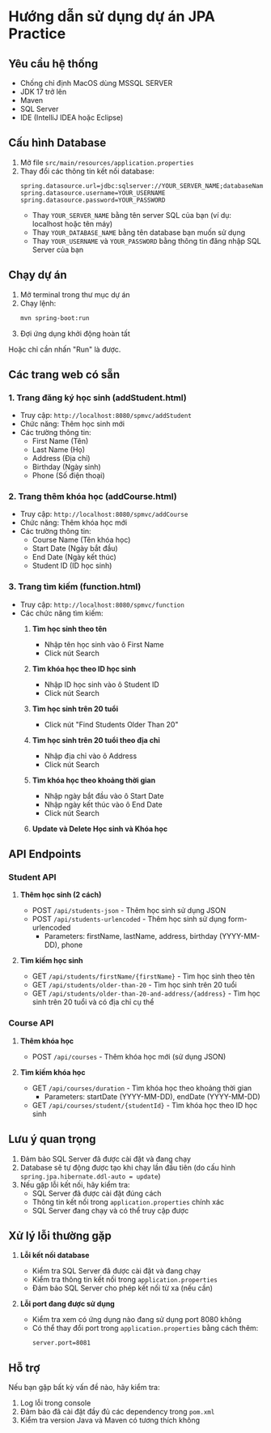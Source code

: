 # Hướng dẫn sử dụng dự án JPA Practice

## Yêu cầu hệ thống
- Chống chỉ định MacOS dùng MSSQL SERVER
- JDK 17 trở lên
- Maven
- SQL Server
- IDE (IntelliJ IDEA hoặc Eclipse)

## Cấu hình Database
1. Mở file `src/main/resources/application.properties`
2. Thay đổi các thông tin kết nối database:
   ```properties
   spring.datasource.url=jdbc:sqlserver://YOUR_SERVER_NAME;databaseName=YOUR_DATABASE_NAME;encrypt=true;trustServerCertificate=true
   spring.datasource.username=YOUR_USERNAME
   spring.datasource.password=YOUR_PASSWORD
   ```
   - Thay `YOUR_SERVER_NAME` bằng tên server SQL của bạn (ví dụ: localhost hoặc tên máy)
   - Thay `YOUR_DATABASE_NAME` bằng tên database bạn muốn sử dụng
   - Thay `YOUR_USERNAME` và `YOUR_PASSWORD` bằng thông tin đăng nhập SQL Server của bạn

## Chạy dự án
1. Mở terminal trong thư mục dự án
2. Chạy lệnh:
   ```bash
   mvn spring-boot:run
   ```
3. Đợi ứng dụng khởi động hoàn tất

Hoặc chỉ cần nhấn "Run" là được.

## Các trang web có sẵn

### 1. Trang đăng ký học sinh (addStudent.html)
- Truy cập: `http://localhost:8080/spmvc/addStudent`
- Chức năng: Thêm học sinh mới
- Các trường thông tin:
  - First Name (Tên)
  - Last Name (Họ)
  - Address (Địa chỉ)
  - Birthday (Ngày sinh)
  - Phone (Số điện thoại)

### 2. Trang thêm khóa học (addCourse.html)
- Truy cập: `http://localhost:8080/spmvc/addCourse`
- Chức năng: Thêm khóa học mới
- Các trường thông tin:
  - Course Name (Tên khóa học)
  - Start Date (Ngày bắt đầu)
  - End Date (Ngày kết thúc)
  - Student ID (ID học sinh)

### 3. Trang tìm kiếm (function.html)
- Truy cập: `http://localhost:8080/spmvc/function`
- Các chức năng tìm kiếm:
  1. **Tìm học sinh theo tên**
     - Nhập tên học sinh vào ô First Name
     - Click nút Search

  2. **Tìm khóa học theo ID học sinh**
     - Nhập ID học sinh vào ô Student ID
     - Click nút Search

  3. **Tìm học sinh trên 20 tuổi**
     - Click nút "Find Students Older Than 20"

  4. **Tìm học sinh trên 20 tuổi theo địa chỉ**
     - Nhập địa chỉ vào ô Address
     - Click nút Search

  5. **Tìm khóa học theo khoảng thời gian**
     - Nhập ngày bắt đầu vào ô Start Date
     - Nhập ngày kết thúc vào ô End Date
     - Click nút Search
  6. **Update và Delete Học sinh và Khóa học**

## API Endpoints

### Student API
1. **Thêm học sinh (2 cách)**
   - POST `/api/students-json` - Thêm học sinh sử dụng JSON
   - POST `/api/students-urlencoded` - Thêm học sinh sử dụng form-urlencoded
     - Parameters: firstName, lastName, address, birthday (YYYY-MM-DD), phone

2. **Tìm kiếm học sinh**
   - GET `/api/students/firstName/{firstName}` - Tìm học sinh theo tên
   - GET `/api/students/older-than-20` - Tìm học sinh trên 20 tuổi
   - GET `/api/students/older-than-20-and-address/{address}` - Tìm học sinh trên 20 tuổi và có địa chỉ cụ thể

### Course API
1. **Thêm khóa học**
   - POST `/api/courses` - Thêm khóa học mới (sử dụng JSON)

2. **Tìm kiếm khóa học**
   - GET `/api/courses/duration` - Tìm khóa học theo khoảng thời gian
     - Parameters: startDate (YYYY-MM-DD), endDate (YYYY-MM-DD)
   - GET `/api/courses/student/{studentId}` - Tìm khóa học theo ID học sinh

## Lưu ý quan trọng
1. Đảm bảo SQL Server đã được cài đặt và đang chạy
2. Database sẽ tự động được tạo khi chạy lần đầu tiên (do cấu hình `spring.jpa.hibernate.ddl-auto = update`)
3. Nếu gặp lỗi kết nối, hãy kiểm tra:
   - SQL Server đã được cài đặt đúng cách
   - Thông tin kết nối trong `application.properties` chính xác
   - SQL Server đang chạy và có thể truy cập được

## Xử lý lỗi thường gặp
1. **Lỗi kết nối database**
   - Kiểm tra SQL Server đã được cài đặt và đang chạy
   - Kiểm tra thông tin kết nối trong `application.properties`
   - Đảm bảo SQL Server cho phép kết nối từ xa (nếu cần)

2. **Lỗi port đang được sử dụng**
   - Kiểm tra xem có ứng dụng nào đang sử dụng port 8080 không
   - Có thể thay đổi port trong `application.properties` bằng cách thêm:
     ```properties
     server.port=8081
     ```

## Hỗ trợ
Nếu bạn gặp bất kỳ vấn đề nào, hãy kiểm tra:
1. Log lỗi trong console
2. Đảm bảo đã cài đặt đầy đủ các dependency trong `pom.xml`
3. Kiểm tra version Java và Maven có tương thích không

